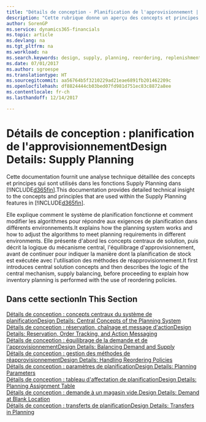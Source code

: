 ```yaml
---
title: "Détails de conception - Planification de l'approvisionnement | Microsoft Docs"
description: "Cette rubrique donne un aperçu des concepts et principes qui sont utilisés avec les fonctionnalités de planification de l'approvisionnement dans Dynamics 365."
author: SorenGP
ms.service: dynamics365-financials
ms.topic: article
ms.devlang: na
ms.tgt_pltfrm: na
ms.workload: na
ms.search.keywords: design, supply, planning, reordering, replenishment
ms.date: 07/01/2017
ms.author: sgroespe
ms.translationtype: HT
ms.sourcegitcommit: aa56764b5f3210229ad21eae6891fb201462209c
ms.openlocfilehash: df8824444cb03bed07fd981d751ec83c8872a8ee
ms.contentlocale: fr-ch
ms.lasthandoff: 12/14/2017

---
```

# <a name="design-details-supply-planning"></a><span data-ttu-id="3f4b8-103">Détails de conception : planification de l'approvisionnement</span><span class="sxs-lookup"><span data-stu-id="3f4b8-103">Design Details: Supply Planning</span></span>
<span data-ttu-id="3f4b8-104">Cette documentation fournit une analyse technique détaillée des concepts et principes qui sont utilisés dans les fonctions Supply Planning dans [!INCLUDE[d365fin](includes/d365fin_md.md)].</span><span class="sxs-lookup"><span data-stu-id="3f4b8-104">This documentation provides detailed technical insight to the concepts and principles that are used within the Supply Planning features in [!INCLUDE[d365fin](includes/d365fin_md.md)].</span></span>  

<span data-ttu-id="3f4b8-105">Elle explique comment le système de planification fonctionne et comment modifier les algorithmes pour répondre aux exigences de planification dans différents environnements.</span><span class="sxs-lookup"><span data-stu-id="3f4b8-105">It explains how the planning system works and how to adjust the algorithms to meet planning requirements in different environments.</span></span> <span data-ttu-id="3f4b8-106">Elle présente d'abord les concepts centraux de solution, puis décrit la logique du mécanisme central, l'équilibrage d'approvisionnement, avant de continuer pour indiquer la manière dont la planification de stock est exécutée avec l'utilisation des méthodes de réapprovisionnement.</span><span class="sxs-lookup"><span data-stu-id="3f4b8-106">It first introduces central solution concepts and then describes the logic of the central mechanism, supply balancing, before proceeding to explain how inventory planning is performed with the use of reordering policies.</span></span>  

## <a name="in-this-section"></a><span data-ttu-id="3f4b8-107">Dans cette section</span><span class="sxs-lookup"><span data-stu-id="3f4b8-107">In This Section</span></span>  
[<span data-ttu-id="3f4b8-108">Détails de conception : concepts centraux du système de planification</span><span class="sxs-lookup"><span data-stu-id="3f4b8-108">Design Details: Central Concepts of the Planning System</span></span>](design-details-central-concepts-of-the-planning-system.md)  
[<span data-ttu-id="3f4b8-109">Détails de conception : réservation, chaînage et message d'action</span><span class="sxs-lookup"><span data-stu-id="3f4b8-109">Design Details: Reservation, Order Tracking, and Action Messaging</span></span>](design-details-reservation-order-tracking-and-action-messaging.md)  
[<span data-ttu-id="3f4b8-110">Détails de conception : équilibrage de la demande et de l'approvisionnement</span><span class="sxs-lookup"><span data-stu-id="3f4b8-110">Design Details: Balancing Demand and Supply</span></span>](design-details-balancing-demand-and-supply.md)  
[<span data-ttu-id="3f4b8-111">Détails de conception : gestion des méthodes de réapprovisionnement</span><span class="sxs-lookup"><span data-stu-id="3f4b8-111">Design Details: Handling Reordering Policies</span></span>](design-details-handling-reordering-policies.md)  
[<span data-ttu-id="3f4b8-112">Détails de conception : paramètres de planification</span><span class="sxs-lookup"><span data-stu-id="3f4b8-112">Design Details: Planning Parameters</span></span>](design-details-planning-parameters.md)  
[<span data-ttu-id="3f4b8-113">Détails de conception : tableau d'affectation de planification</span><span class="sxs-lookup"><span data-stu-id="3f4b8-113">Design Details: Planning Assignment Table</span></span>](design-details-planning-assignment-table.md)  
[<span data-ttu-id="3f4b8-114">Détails de conception : demande à un magasin vide.</span><span class="sxs-lookup"><span data-stu-id="3f4b8-114">Design Details: Demand at Blank Location</span></span>](design-details-demand-at-blank-location.md)  
[<span data-ttu-id="3f4b8-115">Détails de conception : transferts de planification</span><span class="sxs-lookup"><span data-stu-id="3f4b8-115">Design Details: Transfers in Planning</span></span>](design-details-transfers-in-planning.md)

